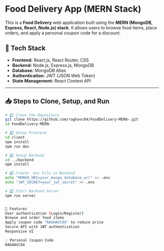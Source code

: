 # Food Delivery App (MERN Stack)

This is a **Food Delivery** web application built using the **MERN (MongoDB, Express, React, Node.js) stack**. It allows users to browse food items, place orders, and apply a personal coupon code for a discount.

## 🚀 Tech Stack
- **Frontend:** React.js, React Router, CSS
- **Backend:** Node.js, Express.js, MongoDB
- **Database:** MongoDB Atlas
- **Authentication:** JWT (JSON Web Token)
- **State Management:** React Context API

---

## 📥 Steps to Clone, Setup, and Run

```sh
# 1️⃣ Clone the Repository
git clone https://github.com/raghavc04/FoodDelivery-MERN-.git
cd FoodDelivery-MERN-

# 2️⃣ Setup Frontend
cd client
npm install
npm run dev

# 3️⃣ Setup Backend
cd ../backend
npm install

# 4️⃣ Create .env File in Backend
echo "MONGO_URI=your_mongo_database_url" >> .env
echo "JWT_SECRET=your_jwt_secret" >> .env

# 5️⃣ Start Backend Server
npm run server


🎉 Features
User authentication (Login/Register)
Browse and order food items
Apply coupon code "RAGHAVC04" to reduce price
Secure API with JWT authentication
Responsive UI

💡 Personal Coupon Code
RAGHAVC04
